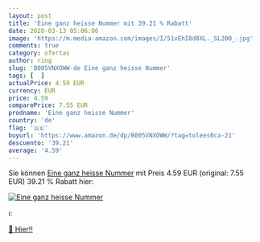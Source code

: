 ```yaml
---
layout: post
title: 'Eine ganz heisse Nummer mit 39.21 % Rabatt'
date: 2020-03-13 05:06:06
image: 'https://m.media-amazon.com/images/I/51vEhI8d8XL._SL200_.jpg'
comments: true
category: ofertas
author: ring
slug: 'B005VNXOWW-de Eine ganz heisse Nummer'
tags: [  ]
actualPrice: 4.59 EUR
currency: EUR
price: 4.59
comparePrice: 7.55 EUR
prodname: 'Eine ganz heisse Nummer'
country: 'de'
flag: '🇩🇪'
buyurl: 'https://www.amazon.de/dp/B005VNXOWW/?tag=tolees0ca-21'
descuento: '39.21'
average: '4.59'
---
```


Sie können [Eine ganz heisse Nummer](https://www.amazon.de/dp/B005VNXOWW/?tag=tolees0ca-21) mit Preis 4.59 EUR (original: 7.55 EUR) 39.21 % Rabatt hier:

[![Eine ganz heisse Nummer](https://m.media-amazon.com/images/I/51vEhI8d8XL._SL200_.jpg)](https://www.amazon.de/dp/B005VNXOWW/?tag=tolees0ca-21)

ℹ️:


[🛒 Hier!!](https://www.amazon.de/dp/B005VNXOWW/?tag=tolees0ca-21)
